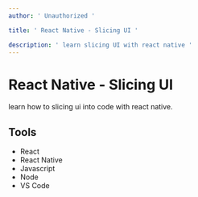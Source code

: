 ```yaml
---
author: ' Unauthorized '

title: ' React Native - Slicing UI '

description: ' learn slicing UI with react native '
---
```


# React Native - Slicing UI

learn how to slicing ui into code with react native.

## Tools

-   React
-   React Native
-   Javascript
-   Node
-   VS Code
